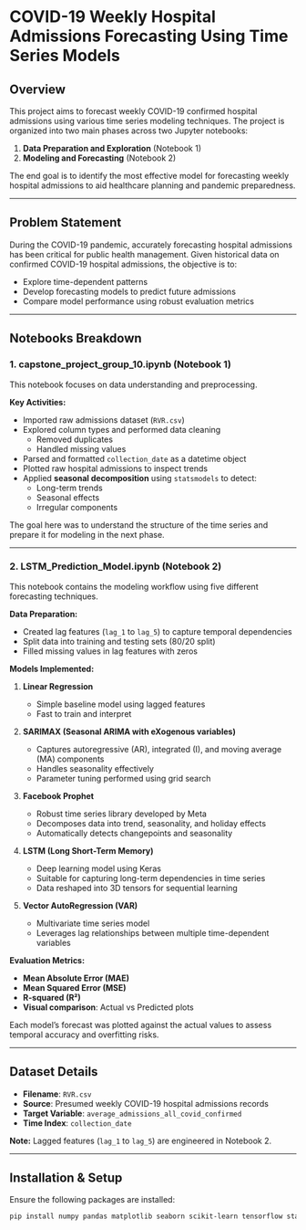 # COVID-19 Weekly Hospital Admissions Forecasting Using Time Series Models

## Overview

This project aims to forecast weekly COVID-19 confirmed hospital admissions using various time series modeling techniques. The project is organized into two main phases across two Jupyter notebooks:

1. **Data Preparation and Exploration** (Notebook 1)
2. **Modeling and Forecasting** (Notebook 2)

The end goal is to identify the most effective model for forecasting weekly hospital admissions to aid healthcare planning and pandemic preparedness.

---

## Problem Statement

During the COVID-19 pandemic, accurately forecasting hospital admissions has been critical for public health management. Given historical data on confirmed COVID-19 hospital admissions, the objective is to:

- Explore time-dependent patterns
- Develop forecasting models to predict future admissions
- Compare model performance using robust evaluation metrics

---

## Notebooks Breakdown

### 1. capstone_project_group_10.ipynb (Notebook 1)

This notebook focuses on data understanding and preprocessing.

**Key Activities:**
- Imported raw admissions dataset (`RVR.csv`)
- Explored column types and performed data cleaning
  - Removed duplicates
  - Handled missing values
- Parsed and formatted `collection_date` as a datetime object
- Plotted raw hospital admissions to inspect trends
- Applied **seasonal decomposition** using `statsmodels` to detect:
  - Long-term trends
  - Seasonal effects
  - Irregular components

The goal here was to understand the structure of the time series and prepare it for modeling in the next phase.

---

### 2. LSTM_Prediction_Model.ipynb (Notebook 2)

This notebook contains the modeling workflow using five different forecasting techniques.

**Data Preparation:**
- Created lag features (`lag_1` to `lag_5`) to capture temporal dependencies
- Split data into training and testing sets (80/20 split)
- Filled missing values in lag features with zeros

**Models Implemented:**

1. **Linear Regression**
   - Simple baseline model using lagged features
   - Fast to train and interpret

2. **SARIMAX (Seasonal ARIMA with eXogenous variables)**
   - Captures autoregressive (AR), integrated (I), and moving average (MA) components
   - Handles seasonality effectively
   - Parameter tuning performed using grid search

3. **Facebook Prophet**
   - Robust time series library developed by Meta
   - Decomposes data into trend, seasonality, and holiday effects
   - Automatically detects changepoints and seasonality

4. **LSTM (Long Short-Term Memory)**
   - Deep learning model using Keras
   - Suitable for capturing long-term dependencies in time series
   - Data reshaped into 3D tensors for sequential learning

5. **Vector AutoRegression (VAR)**
   - Multivariate time series model
   - Leverages lag relationships between multiple time-dependent variables

**Evaluation Metrics:**
- **Mean Absolute Error (MAE)**
- **Mean Squared Error (MSE)**
- **R-squared (R²)**
- **Visual comparison**: Actual vs Predicted plots

Each model’s forecast was plotted against the actual values to assess temporal accuracy and overfitting risks.

---

## Dataset Details

- **Filename**: `RVR.csv`
- **Source**: Presumed weekly COVID-19 hospital admissions records
- **Target Variable**: `average_admissions_all_covid_confirmed`
- **Time Index**: `collection_date`

**Note:** Lagged features (`lag_1` to `lag_5`) are engineered in Notebook 2.

---

## Installation & Setup

Ensure the following packages are installed:

```bash
pip install numpy pandas matplotlib seaborn scikit-learn tensorflow statsmodels prophet sktime
